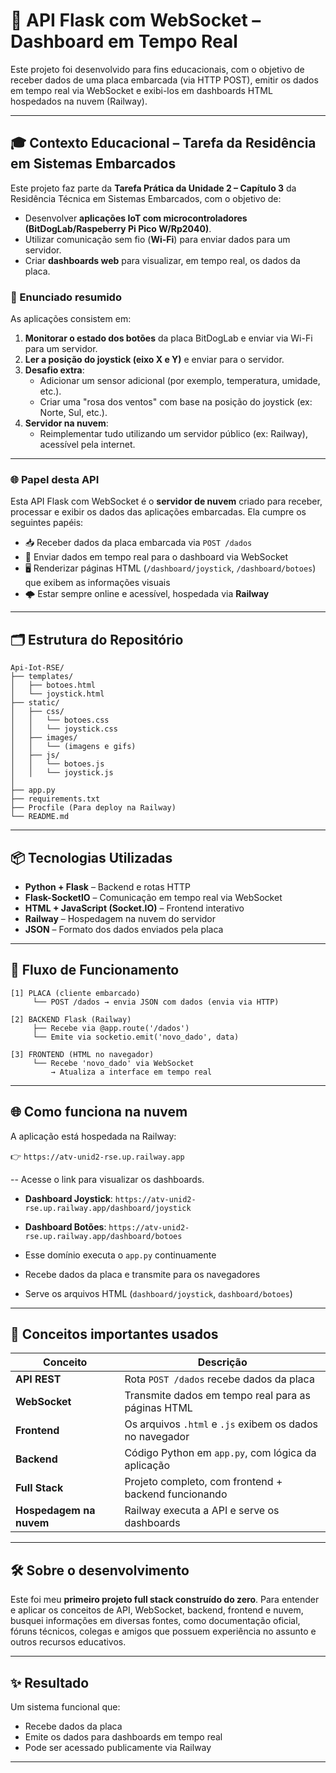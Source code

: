 # 📡 API Flask com WebSocket – Dashboard em Tempo Real

Este projeto foi desenvolvido para fins educacionais, com o objetivo de receber dados de uma placa embarcada (via HTTP POST), emitir os dados em tempo real via WebSocket e exibi-los em dashboards HTML hospedados na nuvem (Railway).

---
## 🎓 Contexto Educacional – Tarefa da Residência em Sistemas Embarcados

Este projeto faz parte da **Tarefa Prática da Unidade 2 – Capítulo 3** da Residência Técnica em Sistemas Embarcados, com o objetivo de:

- Desenvolver **aplicações IoT com microcontroladores (BitDogLab/Raspeberry Pi Pico W/Rp2040)**.
- Utilizar comunicação sem fio (**Wi-Fi**) para enviar dados para um servidor.
- Criar **dashboards web** para visualizar, em tempo real, os dados da placa.

### 🔹 Enunciado resumido

As aplicações consistem em:

1. **Monitorar o estado dos botões** da placa BitDogLab e enviar via Wi-Fi para um servidor.
2. **Ler a posição do joystick (eixo X e Y)** e enviar para o servidor.
3. **Desafio extra**:
   - Adicionar um sensor adicional (por exemplo, temperatura, umidade, etc.).
   - Criar uma "rosa dos ventos" com base na posição do joystick (ex: Norte, Sul, etc.).
4. **Servidor na nuvem**:
   - Reimplementar tudo utilizando um servidor público (ex: Railway), acessível pela internet.

---

### 🌐 Papel desta API

Esta API Flask com WebSocket é o **servidor de nuvem** criado para receber, processar e exibir os dados das aplicações embarcadas. Ela cumpre os seguintes papéis:

- 📥 Receber dados da placa embarcada via `POST /dados`
- 📡 Enviar dados em tempo real para o dashboard via WebSocket
- 🖥️ Renderizar páginas HTML (`/dashboard/joystick`, `/dashboard/botoes`) que exibem as informações visuais
- 🌩️ Estar sempre online e acessível, hospedada via **Railway**

---

## 🗂️ Estrutura do Repositório

```text
Api-Iot-RSE/
├── templates/
│   ├── botoes.html
│   └── joystick.html
├── static/
│   ├── css/
│   │   └── botoes.css
│   │   └── joystick.css
│   ├── images/
│   │   └── (imagens e gifs)
│   ├── js/
│   │   └── botoes.js
│   │   └── joystick.js
│
├── app.py
├── requirements.txt
├── Procfile (Para deploy na Railway)
└── README.md
```

---

## 📦 Tecnologias Utilizadas

- **Python + Flask** – Backend e rotas HTTP
- **Flask-SocketIO** – Comunicação em tempo real via WebSocket
- **HTML + JavaScript (Socket.IO)** – Frontend interativo
- **Railway** – Hospedagem na nuvem do servidor
- **JSON** – Formato dos dados enviados pela placa

---

## 🔄 Fluxo de Funcionamento

```text
[1] PLACA (cliente embarcado)
     └── POST /dados → envia JSON com dados (envia via HTTP)

[2] BACKEND Flask (Railway)
     ├── Recebe via @app.route('/dados')
     └── Emite via socketio.emit('novo_dado', data)

[3] FRONTEND (HTML no navegador)
     └── Recebe 'novo_dado' via WebSocket
         → Atualiza a interface em tempo real
```

---

## 🌐 Como funciona na nuvem

A aplicação está hospedada na Railway:

👉 `https://atv-unid2-rse.up.railway.app` 

-- Acesse o link para visualizar os dashboards.
- **Dashboard Joystick**: `https://atv-unid2-rse.up.railway.app/dashboard/joystick`
- **Dashboard Botões**: `https://atv-unid2-rse.up.railway.app/dashboard/botoes`

- Esse domínio executa o `app.py` continuamente
- Recebe dados da placa e transmite para os navegadores
- Serve os arquivos HTML (`dashboard/joystick`, `dashboard/botoes`)

---

## 🧠 Conceitos importantes usados

| Conceito | Descrição |
|---------|-----------|
| **API REST** | Rota `POST /dados` recebe dados da placa |
| **WebSocket** | Transmite dados em tempo real para as páginas HTML |
| **Frontend** | Os arquivos `.html` e `.js` exibem os dados no navegador |
| **Backend** | Código Python em `app.py`, com lógica da aplicação |
| **Full Stack** | Projeto completo, com frontend + backend funcionando |
| **Hospedagem na nuvem** | Railway executa a API e serve os dashboards |

---

## 🛠️ Sobre o desenvolvimento

Este foi meu **primeiro projeto full stack construído do zero**. Para entender e aplicar os conceitos de API, WebSocket, backend, frontend e nuvem, busquei informações em diversas fontes, como documentação oficial, fóruns técnicos, colegas e amigos que possuem experiência no assunto e outros recursos educativos.

---

## ✨ Resultado

Um sistema funcional que:
- Recebe dados da placa
- Emite os dados para dashboards em tempo real
- Pode ser acessado publicamente via Railway
---
